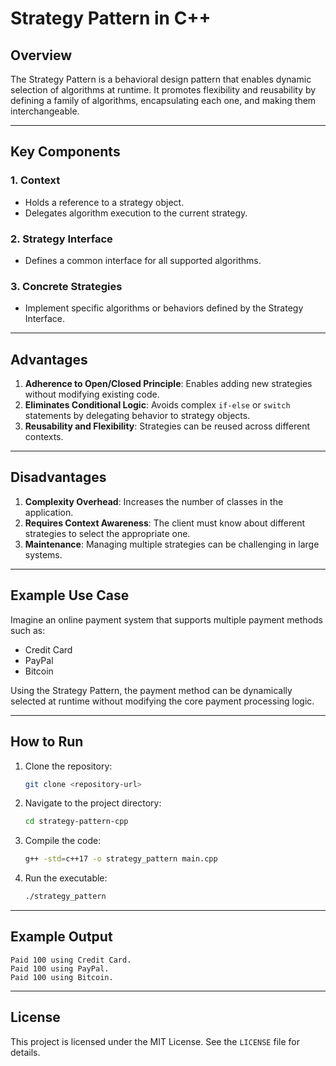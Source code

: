 # Strategy Pattern in C++

## Overview
The Strategy Pattern is a behavioral design pattern that enables dynamic selection of algorithms at runtime. It promotes flexibility and reusability by defining a family of algorithms, encapsulating each one, and making them interchangeable.

---

## Key Components

### 1. Context
- Holds a reference to a strategy object.
- Delegates algorithm execution to the current strategy.

### 2. Strategy Interface
- Defines a common interface for all supported algorithms.

### 3. Concrete Strategies
- Implement specific algorithms or behaviors defined by the Strategy Interface.

---

## Advantages
1. **Adherence to Open/Closed Principle**: Enables adding new strategies without modifying existing code.
2. **Eliminates Conditional Logic**: Avoids complex `if-else` or `switch` statements by delegating behavior to strategy objects.
3. **Reusability and Flexibility**: Strategies can be reused across different contexts.

---

## Disadvantages
1. **Complexity Overhead**: Increases the number of classes in the application.
2. **Requires Context Awareness**: The client must know about different strategies to select the appropriate one.
3. **Maintenance**: Managing multiple strategies can be challenging in large systems.

---

## Example Use Case
Imagine an online payment system that supports multiple payment methods such as:
- Credit Card
- PayPal
- Bitcoin

Using the Strategy Pattern, the payment method can be dynamically selected at runtime without modifying the core payment processing logic.

---

## How to Run
1. Clone the repository:
   ```bash
   git clone <repository-url>
   ```

2. Navigate to the project directory:
   ```bash
   cd strategy-pattern-cpp
   ```

3. Compile the code:
   ```bash
   g++ -std=c++17 -o strategy_pattern main.cpp
   ```

4. Run the executable:
   ```bash
   ./strategy_pattern
   ```

---

## Example Output
```
Paid 100 using Credit Card.
Paid 100 using PayPal.
Paid 100 using Bitcoin.
```

---

## License
This project is licensed under the MIT License. See the `LICENSE` file for details.
